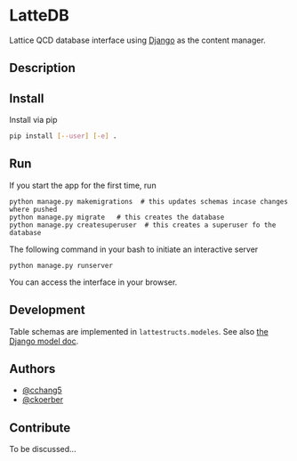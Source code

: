 # LatteDB

Lattice QCD database interface using [Django](https://docs.djangoproject.com/en/2.2/intro/tutorial01/) as the content manager.

## Description

## Install
Install via pip
```bash
pip install [--user] [-e] .
```

## Run
If you start the app for the first time, run
```
python manage.py makemigrations  # this updates schemas incase changes where pushed
python manage.py migrate   # this creates the database
python manage.py createsuperuser  # this creates a superuser fo the database
```
The following command in your bash to initiate an interactive server

```
python manage.py runserver
```

You can access the interface in your browser.

## Development
Table schemas are implemented in `lattestructs.modeles`.
See also [the Django model doc](https://docs.djangoproject.com/en/2.2/topics/db/models/).

## Authors
* [@cchang5](https://github.com/cchang5)
* [@ckoerber](https://github.com/ckoerber)

## Contribute
To be discussed...
